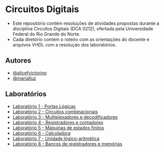 # Circuitos Digitais
- Este repositório contém resoluções de atividades propostas durante a disciplina Circuitos Digitais (DCA 0212), ofertada pela Universidade Federal do Rio Grande do Norte. 
- Cada diretório contém o roteiro com as orientações do docente e arquivos VHDL com a resolução dos laboratórios.

## Autores

- [@alicefvictorino](https://github.com/alicefvictorino)
- [@marialluz](https://github.com/marialluz)


## Laboratórios

- [Laboratório 1 - Portas Lógicas](https://github.com/alicefvictorino/circuitos-digitais/tree/main/Portas%20L%C3%B3gicas)
- [Laboratório 2 - Circuitos combinacionais](https://github.com/alicefvictorino/circuitos-digitais/tree/main/Circuitos%20Combinacionais)
- [Laboratório 3 - Multiplexadores e decodificadores](https://github.com/alicefvictorino/circuitos-digitais/tree/main/Multiplexadores%20e%20Decodificadores)
- [Laboratório 4 - Registradores e contadores](https://github.com/alicefvictorino/circuitos-digitais/tree/main/Registradores%20e%20Contadores)
- [Laboratório 5 - Máquinas de estados finitos](https://github.com/alicefvictorino)
- [Laboratório 6 - Calculadora](https://github.com/alicefvictorino)
- [Laboratório 7 - Unidade lógico-aritmética](https://github.com/alicefvictorino)
- [Laboratório 8 - Bancos de registradores e memórias](https://github.com/alicefvictorino)
